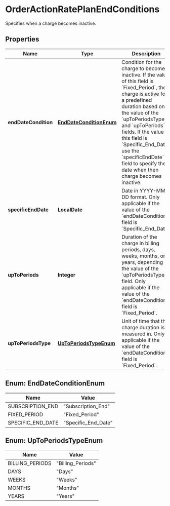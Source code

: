 

# OrderActionRatePlanEndConditions

Specifies when a charge becomes inactive. 

## Properties

| Name | Type | Description | Notes |
|------------ | ------------- | ------------- | -------------|
|**endDateCondition** | [**EndDateConditionEnum**](#EndDateConditionEnum) | Condition for the charge to become inactive.  If the value of this field is &#x60;Fixed_Period&#x60;, the charge is active for a predefined duration based on the value of the &#x60;upToPeriodsType&#x60; and &#x60;upToPeriods&#x60; fields.  If the value of this field is &#x60;Specific_End_Date&#x60;, use the &#x60;specificEndDate&#x60; field to specify the date when then charge becomes inactive.  |  [optional] |
|**specificEndDate** | **LocalDate** | Date in YYYY-MM-DD format. Only applicable if the value of the &#x60;endDateCondition&#x60; field is &#x60;Specific_End_Date&#x60;.  |  [optional] |
|**upToPeriods** | **Integer** | Duration of the charge in billing periods, days, weeks, months, or years, depending on the value of the &#x60;upToPeriodsType&#x60; field. Only applicable if the value of the &#x60;endDateCondition&#x60; field is &#x60;Fixed_Period&#x60;.  |  [optional] |
|**upToPeriodsType** | [**UpToPeriodsTypeEnum**](#UpToPeriodsTypeEnum) | Unit of time that the charge duration is measured in. Only applicable if the value of the &#x60;endDateCondition&#x60; field is &#x60;Fixed_Period&#x60;.  |  [optional] |



## Enum: EndDateConditionEnum

| Name | Value |
|---- | -----|
| SUBSCRIPTION_END | &quot;Subscription_End&quot; |
| FIXED_PERIOD | &quot;Fixed_Period&quot; |
| SPECIFIC_END_DATE | &quot;Specific_End_Date&quot; |



## Enum: UpToPeriodsTypeEnum

| Name | Value |
|---- | -----|
| BILLING_PERIODS | &quot;Billing_Periods&quot; |
| DAYS | &quot;Days&quot; |
| WEEKS | &quot;Weeks&quot; |
| MONTHS | &quot;Months&quot; |
| YEARS | &quot;Years&quot; |




